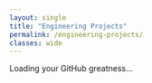 ```yaml
---
layout: single
title: "Engineering Projects"
permalink: /engineering-projects/
classes: wide
---
```


<div id="projects-feed">
  <p>Loading your GitHub greatness...</p>
</div>

<script>
fetch("https://api.github.com/users/kennyspezi/repos")
  .then(response => response.json())
  .then(repos => {
    const container = document.getElementById("projects-feed");
    container.innerHTML = ""; // clear loading text

    repos
      .filter(repo => !repo.fork && !repo.archived) // skip forks & dead ones
      .sort((a, b) => new Date(b.pushed_at) - new Date(a.pushed_at)) // most recently updated first
      .forEach(repo => {
        const updated = new Date(repo.updated_at).toLocaleDateString();
        const stars = repo.stargazers_count;
        container.innerHTML += `
          <div style="margin-bottom: 2rem;">
            <h2>${repo.name}</h2>
            <p>${repo.description || "No description provided."}</p>
            <p><strong>Last updated:</strong> ${updated} | ⭐ ${stars}</p>
            <a href="${repo.html_url}" target="_blank">View on GitHub →</a>
          </div>
        `;
      });
  })
  .catch(err => {
    document.getElementById("projects-feed").innerHTML = "<p>Error loading repos 💀</p>";
    console.error("GitHub API error:", err);
  });
</script>
